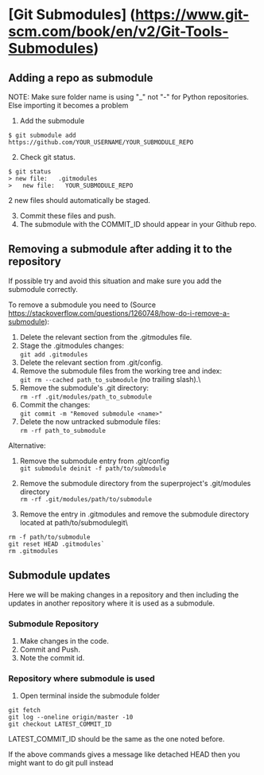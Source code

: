 # [Git Submodules] (https://www.git-scm.com/book/en/v2/Git-Tools-Submodules)

## Adding a repo as submodule

NOTE: Make sure folder name is using "_" not "-" for Python repositories. Else importing it becomes a problem

1) Add the submodule
```
$ git submodule add https://github.com/YOUR_USERNAME/YOUR_SUBMODULE_REPO
```

2) Check git status.
```
$ git status
> new file:   .gitmodules
>	new file:   YOUR_SUBMODULE_REPO
```
2 new files should automatically be staged.

3) Commit these files and push.
4) The submodule with the COMMIT_ID should appear in your Github repo.


## Removing a submodule after adding it to the repository
If possible try and avoid this situation and make sure you add the submodule correctly. 

To remove a submodule you need to (Source https://stackoverflow.com/questions/1260748/how-do-i-remove-a-submodule):
1) Delete the relevant section from the .gitmodules file.
2) Stage the .gitmodules changes:\
    `git add .gitmodules`
3) Delete the relevant section from .git/config.
4) Remove the submodule files from the working tree and index:\
    `git rm --cached path_to_submodule` (no trailing slash).\
5) Remove the submodule's .git directory:\
`rm -rf .git/modules/path_to_submodule`
7) Commit the changes:\
   `git commit -m "Removed submodule <name>"`
7) Delete the now untracked submodule files:\
   `rm -rf path_to_submodule`



Alternative:
1)  Remove the submodule entry from .git/config\
`git submodule deinit -f path/to/submodule`

2) Remove the submodule directory from the superproject's .git/modules directory\
`rm -rf .git/modules/path/to/submodule`

3) Remove the entry in .gitmodules and remove the submodule directory located at path/to/submodulegit\
```
rm -f path/to/submodule
git reset HEAD .gitmodules`
rm .gitmodules
```

## Submodule updates 

Here we will be making changes in a repository and then including the updates in another repository where it is used as a submodule.

### Submodule Repository
1) Make changes in the code. 
2) Commit and Push.
3) Note the commit id.

### Repository where submodule is used
1) Open terminal inside the submodule folder
``` 
git fetch
git log --oneline origin/master -10
git checkout LATEST_COMMIT_ID 
```
LATEST_COMMIT_ID should be the same as the one noted before.

If the above commands gives a message like detached HEAD then you might want to do git pull instead
